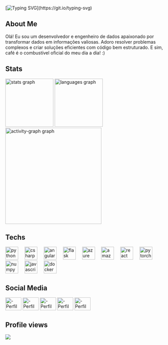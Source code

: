 [![Typing SVG](https://readme-typing-svg.herokuapp.com/?color=ffffff&size=35&center=true&vCenter=true&width=2000&lines=Se+você+entender+o+que+está+aqui,+parabéns,+você+também+é+um(a)+herói(a)+dos+dados!+:%29;Hello,+Be-Welcome!+:%29;)](https://git.io/typing-svg)

<h2 align="left">About Me</h2>

<p align="left">Olá! Eu sou um desenvolvedor e engenheiro de dados apaixonado por transformar dados em informações valiosas. Adoro resolver problemas complexos e criar soluções eficientes com código bem estruturado. E sim, café é o combustível oficial do meu dia a dia! :)</p>

<h2 align="left">Stats</h2>

<div align="left">
  <img src="https://github-readme-stats.vercel.app/api?username=pablohenrr&hide_title=false&hide_rank=false&show_icons=true&include_all_commits=true&count_private=true&disable_animations=false&theme=noctis_minimus&locale=en&hide_border=false&order=1" height="150" alt="stats graph"  />
  <img src="https://github-readme-stats.vercel.app/api/top-langs?username=pablohenrr&locale=en&hide_title=false&layout=compact&card_width=320&langs_count=5&theme=noctis_minimus&hide_border=false&order=2" height="150" alt="languages graph"  />
  <img src="https://github-readme-activity-graph.vercel.app/graph?username=pablohenrr&radius=16&theme=noctis-minimus&area=true&order=5" height="300" alt="activity-graph graph"  />
</div>

<h2 align="left">Techs</h2>

<div align="left">
  <img src="https://cdn.jsdelivr.net/gh/devicons/devicon/icons/python/python-original.svg" height="40" alt="python logo"  />
  <img width="12" />
  <img src="https://cdn.jsdelivr.net/gh/devicons/devicon/icons/csharp/csharp-original.svg" height="40" alt="csharp logo"  />
  <img width="12" />
  <img src="https://cdn.jsdelivr.net/gh/devicons/devicon/icons/angularjs/angularjs-original.svg" height="40" alt="angularjs logo"  />
  <img width="12" />
  <img src="https://cdn.jsdelivr.net/gh/devicons/devicon/icons/flask/flask-original.svg" height="40" alt="flask logo"  />
  <img width="12" />
  <img src="https://skillicons.dev/icons?i=azure" height="40" alt="azure logo"  />
  <img width="12" />
  <img src="https://skillicons.dev/icons?i=aws" height="40" alt="amazonwebservices logo"  />
  <img width="12" />
  <img src="https://cdn.jsdelivr.net/gh/devicons/devicon/icons/react/react-original.svg" height="40" alt="react logo"  />
  <img width="12" />
  <img src="https://cdn.jsdelivr.net/gh/devicons/devicon/icons/pytorch/pytorch-original.svg" height="40" alt="pytorch logo"  />
  <img width="12" />
  <img src="https://cdn.jsdelivr.net/gh/devicons/devicon/icons/numpy/numpy-original.svg" height="40" alt="numpy logo"  />
  <img width="12" />
  <img src="https://cdn.jsdelivr.net/gh/devicons/devicon/icons/javascript/javascript-original.svg" height="40" alt="javascript logo"  />
  <img width="12" />
  <img src="https://cdn.jsdelivr.net/gh/devicons/devicon/icons/docker/docker-original.svg" height="40" alt="docker logo"  />
</div>

<div style="display: inline_block">
  <h2>Social Media</h2>
  <a href="https://www.linkedin.com/in/pablo-henrique-de-souza-a48125239/" target="_blank"><img alt="-Perfil Linkedin" height="40" width="50" src="https://raw.githubusercontent.com/maurodesouza/profile-readme-generator/master/src/assets/icons/social/linkedin/default.svg" target="_blank"></a>
  <a href="https://www.youtube.com/@p4blinz" target="_blank"><img alt="-Perfil Linkedin" height="40" width="50" src="https://raw.githubusercontent.com/maurodesouza/profile-readme-generator/master/src/assets/icons/social/youtube/default.svg" target="_blank"></a>
  <a href="mailto:pablo.souzanegocios@outlook.com" target="_blank"><img alt="-Perfil Linkedin" height="40" width="50" src="https://raw.githubusercontent.com/maurodesouza/profile-readme-generator/master/src/assets/icons/social/microsoft-outlook/default.svg" target="_blank"></a>
  <a href="https://www.instagram.com/pablinsouza_" target="_blank"><img alt="-Perfil Linkedin" height="40" width="50" src="https://raw.githubusercontent.com/maurodesouza/profile-readme-generator/master/src/assets/icons/social/instagram/default.svg" target="_blank"></a>
  <a href="https://www.twitch.tv/p4blinz" target="_blank"><img alt="-Perfil Linkedin" height="40" width="50" src="https://raw.githubusercontent.com/maurodesouza/profile-readme-generator/master/src/assets/icons/social/twitch/default.svg" target="_blank"></a>

<h2 align="left">Profile views</h2>

<div align="left">
  <img src="https://profile-counter.glitch.me/pablohenrr/count.svg?"  />
</div>
